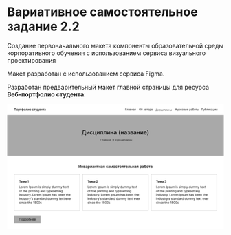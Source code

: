 # Вариативное самостоятельное задание 2.2

Создание первоначального макета компоненты образовательной среды корпоративного обучения с использованием сервиса визуального проектирования

Макет разработан с использованием сервиса Figma.

Разработан предварительный макет главной страницы для ресурса **Веб-портфолио студента**:

![](portfolio_wireframe.png)
